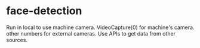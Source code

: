 # face-detection

Run in local to use machine camera.
VideoCapture(0) for machine's camera. other numbers for external cameras.
Use APIs to get data from other sources.
